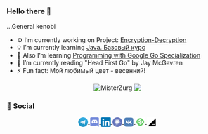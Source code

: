 ### Hello there 👋
...General kenobi
<!--
**MisterZurg/MisterZurg** is a ✨ _special_ ✨ repository because its `README.md` (this file) appears on your GitHub profile. 
-->

- ⚙️ I’m currently working on Project: [Encryption-Decryption](https://hyperskill.org/projects/46/stages/245/preview)
- 💡 I’m currently learning [Java. Базовый курс](https://stepik.org/course/187/syllabus)
- 📘 Also I’m learning [Programming with Google Go Specialization](https://www.coursera.org/specializations/google-golang)
- 📖 I’m currently reading "Head First Go" by Jay McGavren
- ⚡ Fun fact: Мой любимый цвет - весенний!

<p align="center"> 
  <img align="center" src="https://github-readme-stats.vercel.app/api?username=MisterZurg&show_icons=true&theme=shades-of-purple" alt="MisterZurg" />
  <img align="center" src="https://github-readme-stats.vercel.app/api/top-langs/?username=MisterZurg&hide=html&theme=shades-of-purple&layout=compact">
</p>

### 💬 Social 
<p align="center">
  <a href="https://t.me/misterzurg">
    <img align="center" alt="Telegram chat" width="22px" src="https://raw.githubusercontent.com/MisterZurg/MisterZurg/main/resourses/telegram.svg" />
  </a>
  <a href="https://discord.gg/HruUqGwrkN">
    <img align="center" alt="Discord Server" width="22px" src="https://raw.githubusercontent.com/MisterZurg/MisterZurg/main/resourses/discord.svg" />
  </a>
  <a href="https://www.linkedin.com/in/misterzurg/">
    <img align="center" alt="LinkedIn page" width="22px" src="https://raw.githubusercontent.com/MisterZurg/MisterZurg/main/resourses/linkedin.svg" />
  </a>
  <a href="https://career.habr.com/misterzurg">
    <img align="center" alt="career habr" width="22px" src="https://raw.githubusercontent.com/MisterZurg/MisterZurg/main/resourses/career_habr.svg" />
  </a>
  <a href="https://vk.com/misterzurg">
    <img align="center" alt="@misterzurg" width="22px" src="https://raw.githubusercontent.com/MisterZurg/MisterZurg/main/resourses/vk.svg" />
  </a>
  <a href="https://stepik.org/users/37767932">
    <img align="center" alt="Stepik profile" width="22px" src="https://raw.githubusercontent.com/MisterZurg/MisterZurg/main/resourses/stepik.svg" />
  </a>
  <a href="https://hyperskill.org/profile/4247407">
  <img align="center" alt="Hyperskill profile" width="22px" src="https://raw.githubusercontent.com/MisterZurg/MisterZurg/main/resourses/hyperskill.svg" />
  </a>
</p>
